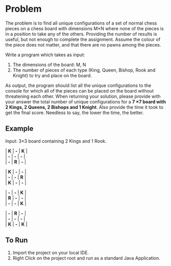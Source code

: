 ﻿Problem
=======

The problem is to find all unique configurations of a set of normal chess pieces on a chess board with dimensions M×N where none of the pieces is in a position to take any of the others. Providing the number of results is useful, but not enough to complete the assignment. Assume the colour of the piece does not matter, and that there are no pawns among the pieces.

Write a program which takes as input:
1. The dimensions of the board: M, N
2. The number of pieces of each type (King, Queen, Bishop, Rook and Knight) to try
and place on the board.

As output, the program should list all the unique configurations to the console for which all of the pieces can be placed on the board without threatening each other. When returning your solution, please provide with your answer the total number of unique configurations for a **7 ×7 board with 2 Kings, 2 Queens, 2 Bishops and 1 Knight**. Also provide the time it took to get the final score. Needless to say, the lower the time, the better.

Example
-------

Input: 3×3 board containing 2 Kings and 1 Rook.

| **K** | **-** | **K** |  
| **-** | **-** | **-** |  
| **-** | **R** | **-** |  
  
| **K** | **-** | **-** |  
| **-** | **-** | **R** |  
| **K** | **-** | **-** |  

| **-** | **-** | **K** |  
| **R** | **-** | **-** |  
| **-** | **-** | **K** |   
  
| **-** | **R** | **-** |  
| **-** | **-** | **-** |  
| **K** | **-** | **K** |   

To Run
-------
1. Import the project on your local IDE.
2. Right Click on the project root and run as a standard Java Application.